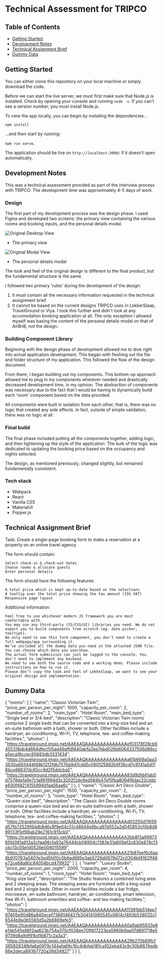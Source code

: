 # Technical Assessment for TRIPCO

## Table of Contents

- [Getting Started](#getting-started)
- [Development Notes](#development-notes)
- [Technical Assignment Brief](#technical-assignment-brief)
- [Dummy Data](#dummy-data)
## Getting Started

You can either clone this repository on your local machine or simply download the code.

Before we can start the live server, we must first make sure that Node.js is installed. Check by opening your console and running `node -v`. If you can't see a version number, you must install Node.js. 

To view the app locally, you can begin by installing the dependencies...

`npm install`

...and then start by running:

`npm run serve`.

The application should be live on `http://localhost:3000/` if it doesn't open automatically.

## Development Notes

This was a technical assessment provided as part of the interview process with TRIPCO. The development time was approximately 4-5 days of work. 

### Design

The first part of my development process was the design phase. I used Figma and developed two screens: the primary view containing the various rooms and booking inputs, and the personal details modal.

![Original Desktop View](https://github.com/zeagle848/TRIPCO-POC/assets/31068439/08377d5c-5141-488d-be6a-e0f468a54790)
  - The primary view

![Original Modal View](https://github.com/zeagle848/TRIPCO-POC/assets/31068439/66767626-ea72-4c79-b66a-fa46b7535c24)
  - The personal details modal

The look and feel of the original design is different to the final product, but the fundamental structure is the same. 

I followed two primary 'rules' during the development of the design: 
1. It must contain all the necessary information requested in the technical assignment brief.
2. It cannot be based on the current designs TRIPCO uses in LekkerSlaap, TravelGround or Viya. I took this further and didn't look at any accomodation booking application at all. The only exception I allowed myself was basing the *content* of the personal details modal on that of AirBnB, *not* the design.

### Building Component Library

Beginning with the design phase of development allowed me to dive right into actual application development. This began with fleshing out the file and folder structure of my application. This followed the flow of the design document. 

From there, I began building out my components. This bottom-up approach allowed me to plug in my components wherever needed and drastically decreased development time, in my opinion. The abstraction of components was necessary due to the fact that I would be having to dynamically build each 'room' component based on the data provided. 

All components were built in isolation from each other; that is, there was no logic that created any side effects. In fact, outside of simple validation, there was no logic at all.

### Final build

The final phase included putting all the components together, adding logic, and then tightening up the style of the application. The bulk of the logic was dedicated to updating the booking price based on the occupancy and nights selected. 

The design, as mentioned previously, changed slightly, but remained fundamentally consistent.

### Tech stack
- Webpack
- React
- Vanilla CSS
- MaterialUI
- Popper.js
## Technical Assignment Brief

Task: Create a single-page booking form to make a reservation at a property on an online travel agency.

The form should contain:

    Select check-in & check-out dates
    Choose rooms & allocate guests
    Enter personal details

The form should have the following features:

    A total price which is kept up-to-date based on the selections
    A tooltip over the total price showing the tax amount (15% VAT)
    Responsive page layout

Additional information:

    Feel free to use whichever modern JS framework you are most comfortable with.
    You may use any third-party (JS/CSS/UI) libraries you need. We do not expect you to build components from scratch (eg. date picker, tooltips).
    We only need to see this form component, you don’t need to create a full webpage/app surrounding it.
    We’ve included all the dummy data you need in the attached JSON file. You can choose which data you use/show.
    The actual form submission can just be logged to the console. You don’t need to implement any backend.
    We need to see both the source code and a working demo. Please include instructions on how to run it.
    Please don’t copy the look and feel of LekkeSlaap, we want to see your original design and implementation.

## Dummy Data

{
    "rooms": [
        {
            "name": "Classic Victorian Twin",
            "price_per_person_per_night": 1000,
            "capacity_per_room": 2,
            "number_of_rooms": 2,
            "room_type": "Hotel Room",
            "main_bed_type": "Single bed or 3/4-bed",
            "description": "Classic Victorian Twin rooms comprise 2 single beds that can be converted into a king-size bed and an en-suite bathroom with a bath, shower or both. Other facilities include a hairdryer, air-conditioning, Wi-Fi, TV, telephone, tea- and coffee-making facilities.",
            "photos": [
                "https://travelground.imgix.net/AAEAAQAAAAAAAAAAAAAAef03178f28cb6455318eb4d664dfecf05ad49affdf440abfa2ee7ebd026b6064337506d86cca5eca18ccec85683db3331434",
                "https://travelground.imgix.net/AAEAAQAAAAAAAAAAAAAAa61b669a0aa33630a693444f48b12f2fdb757bb9d7cdd5c060125882b0f36cd7c9741a5d116bce88637dc65cc9d2f5ddcba5",
                "https://travelground.imgix.net/AAEAAQAAAAAAAAAAAAAA83d9dfd41ab0d7578defa9e7c1a961994d3c3202f2dc6ed584b47ef5fba8064f6dac22cddce630f48214155994d1aa56aa6c"
            ]
        },
        {
            "name": "Classic Art Deco Double",
            "price_per_person_per_night": 1500,
            "capacity_per_room": 2,
            "number_of_rooms": 3,
            "room_type": "Hotel Room",
            "main_bed_type": "Queen-size bed",
            "description": "The Classic Art Deco Double rooms comprise a queen-size bed and an en-suite bathroom with a bath, shower or both. Other facilities include a hairdryer, air-conditioning, Wi-Fi, TV, telephone, tea- and coffee-making facilities.",
            "photos": [
                "https://travelground.imgix.net/AAEAAQAAAAAAAAAAAAAAd03250d11659d57fb72529f6ddb8d6c8f9e64c51c48644e9bca97d052a2d045853cf0b8d899133f1ef98ab29e2161c915cb0",
                "https://travelground.imgix.net/AAEAAQAAAAAAAAAAAAAA2bb8f3a9987385fd381a612a2cfaa98cfa93a76444cb08904c1383e31a609af2c830e878c13cbc13c55e1d0526e008015599",
                "https://travelground.imgix.net/AAEAAQAAAAAAAAAAAAAA21b87eef6c6aa8b970763a5407e3ed5fd10c0b8ad695e3ab5726d0679d72c0304bf4162ff48e72ce68a80c84054bcd479932"
            ]
        },
        {
            "name": "Luxury Studio",
            "price_per_person_per_night": 2000,
            "capacity_per_room": 4,
            "number_of_rooms": 1,
            "room_type": "Hotel Room",
            "main_bed_type": "King-size bed",
            "description": "The Studio features a combined living area and 2 sleeping areas. The sleeping areas are furnished with a king-sized bed and 2 single beds. Other in-room facilities include a bar fridge, microwave, en-suite bathroom, hairdryer, air-conditioning, smart television, free Wi-Fi, bathroom amenities and coffee- and tea-making facilities.",
            "photos": [
                "https://travelground.imgix.net/AAEAAQAAAAAAAAAAAAAA11391bb514ee797405e90d86a840ecef7368146427b304141090545c6814cf493b528032c16544b9a0b5583d5a2b6869efe3",
                "https://travelground.imgix.net/AAEAAQAAAAAAAAAAAAAA0a9ab95833e6e1de545e86f2aa623b754a370cf036ee70ff417223ea5960b9aa07d691718e59739d8a9df91bd1b871c2a3a3",
                "https://travelground.imgix.net/AAEAAQAAAAAAAAAAAAAA29b270b69fcf36582834fbfa6a0979c144afa89c16c4dbfeb181ca102ebd43c9c50b8674edb66e2deca89367720a39d34827"
            ]
        }
    ],
